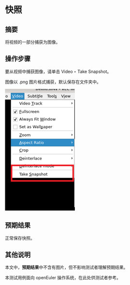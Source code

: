 # 快照

## 摘要

将视频的一部分捕获为图像。

## 操作步骤

要从视频中捕获图像，请单击 Video ‣ Take Snapshot。

图像以 .png 图片格式捕获，默认保存在文件夹中。

![快照](./img/快照.png)

## 预期结果

正常保存快照。

## 其他说明

本文中，**预期结果**中不含有图片，但不影响测试者理解预期结果。

本测试用例面向 openEuler 操作系统，在此处供测试者参考。

